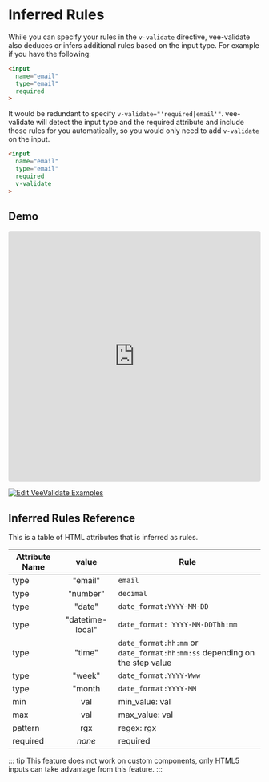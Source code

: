 # Inferred Rules

While you can specify your rules in the `v-validate` directive, vee-validate also deduces or infers additional rules based on the input type. For example if you have the following:

```html
<input
  name="email"
  type="email"
  required
>
```

It would be redundant to specify `v-validate="'required|email'"`. vee-validate will detect the input type and the required attribute and include those rules for you automatically, so you would only need to add `v-validate` on the input.

```html
<input
  name="email"
  type="email"
  required
  v-validate
>
```
## Demo

<iframe src="https://codesandbox.io/embed/y3504yr0l1?initialpath=%2F%23%2Finfer&module=%2Fsrc%2Fcomponents%2FInfer.vue" style="width:100%; height:500px; border:0; border-radius: 4px; overflow:hidden;" sandbox="allow-modals allow-forms allow-popups allow-scripts allow-same-origin"></iframe>

[![Edit VeeValidate Examples](https://codesandbox.io/static/img/play-codesandbox.svg)](https://codesandbox.io/s/y3504yr0l1?initialpath=%2F%23%2Finfer&module=%2Fsrc%2Fcomponents%2FInfer.vue)

## Inferred Rules Reference

This is a table of HTML attributes that is inferred as rules.

| Attribute Name |   value      | Rule           |
| ------------- |:-------------:| -------- |
| type      | "email" |  `email`  |
| type      | "number"  | `decimal`  |
| type | "date" | `date_format:YYYY-MM-DD` |
| type | "datetime-local" | `date_format: YYYY-MM-DDThh:mm` |
| type | "time" | `date_format:hh:mm` or `date_format:hh:mm:ss` depending on the step value |
| type | "week" | `date_format:YYYY-Www` |
| type | "month | `date_format:YYYY-MM` |
| min | val |  min_value: val |
| max | val | max_value: val |
| pattern | rgx | regex: rgx |
| required | _none_ | required |

::: tip
  This feature does not work on custom components, only HTML5 inputs can take advantage from this feature.
:::

